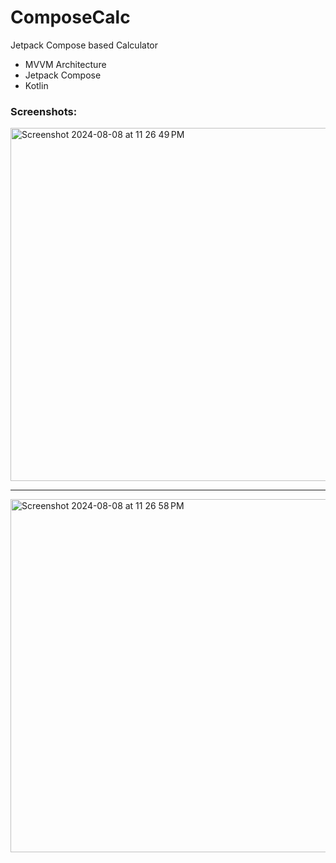 # ComposeCalc
Jetpack Compose based Calculator
- MVVM Architecture
- Jetpack Compose
- Kotlin

### Screenshots:

<img width="565" alt="Screenshot 2024-08-08 at 11 26 49 PM" src="https://github.com/user-attachments/assets/be40b29f-f1c0-4e6e-b8e2-63d60156472f">

----

<img width="565" alt="Screenshot 2024-08-08 at 11 26 58 PM" src="https://github.com/user-attachments/assets/1a41479d-dce6-4782-ab30-89f86604ef0f">

